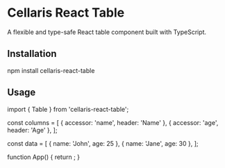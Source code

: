 # Cellaris React Table

A flexible and type-safe React table component built with TypeScript.

## Installation


npm install cellaris-react-table


## Usage


import { Table } from 'cellaris-react-table';

const columns = [
  { accessor: 'name', header: 'Name' },
  { accessor: 'age', header: 'Age' },
];

const data = [
  { name: 'John', age: 25 },
  { name: 'Jane', age: 30 },
];

function App() {
  return <Table columns={columns} data={data} />;
}

